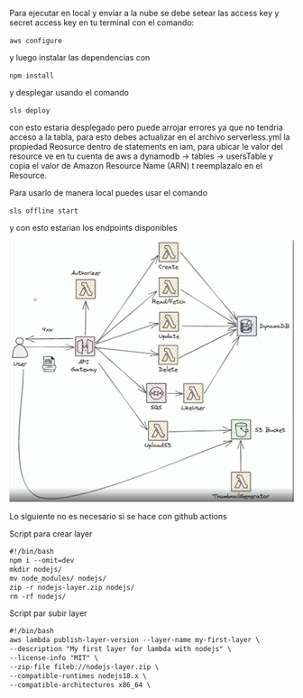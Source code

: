Para ejecutar en local y enviar a la nube se debe setear las access key y secret access key en tu terminal con el comando:

`aws configure`

y luego instalar las dependencias con

`npm install`

y desplegar usando el comando

`sls deploy`

con esto estaria desplegado pero puede arrojar errores ya que no tendria acceso a la tabla, para esto debes actualizar en el archivo serverless.yml la propiedad Reosurce dentro de statements en iam, para ubicar le valor del resource ve en tu cuenta de aws a dynamodb -> tables -> usersTable y copia el valor de Amazon Resource Name (ARN) t reemplazalo en el Resource.

Para usarlo de manera local puedes usar el comando

`sls offline start`

y con esto estarian los endpoints disponibles

![alt text](image.png)

Lo siguiente no es necesario si se hace con github actions

Script para crear layer

```
#!/bin/bash
npm i --omit=dev
mkdir nodejs/
mv node_modules/ nodejs/
zip -r nodejs-layer.zip nodejs/
rm -rf nodejs/
```

Script par subir layer

```
#!/bin/bash
aws lambda publish-layer-version --layer-name my-first-layer \
--description "My first layer for lambda with nodejs" \
--license-info "MIT" \
--zip-file fileb://nodejs-layer.zip \
--compatible-runtimes nodejs18.x \
--compatible-architectures x86_64 \
```
